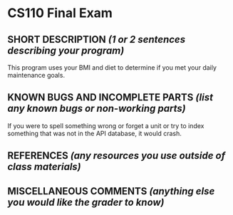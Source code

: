 # CS110 Final Exam

## SHORT DESCRIPTION *(1 or 2 sentences describing your program)*

This program uses your BMI and diet to determine if you met your daily maintenance goals. 

## KNOWN BUGS AND INCOMPLETE PARTS *(list any known bugs or non-working parts)*

If you were to spell something wrong or forget a unit or try to index something that was not in the API database, it would crash. 

## REFERENCES *(any resources you use outside of class materials)*


## MISCELLANEOUS COMMENTS *(anything else you would like the grader to know)*